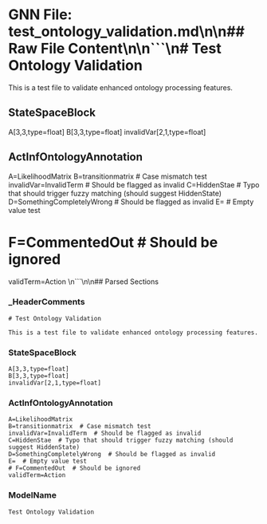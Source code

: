 # GNN File: test_ontology_validation.md\n\n## Raw File Content\n\n```\n# Test Ontology Validation

This is a test file to validate enhanced ontology processing features.

## StateSpaceBlock
A[3,3,type=float]
B[3,3,type=float]
invalidVar[2,1,type=float]

## ActInfOntologyAnnotation
A=LikelihoodMatrix
B=transitionmatrix  # Case mismatch test
invalidVar=InvalidTerm  # Should be flagged as invalid
C=HiddenStae  # Typo that should trigger fuzzy matching (should suggest HiddenState)
D=SomethingCompletelyWrong  # Should be flagged as invalid
E=  # Empty value test
# F=CommentedOut  # Should be ignored
validTerm=Action \n```\n\n## Parsed Sections

### _HeaderComments

```
# Test Ontology Validation

This is a test file to validate enhanced ontology processing features.
```

### StateSpaceBlock

```
A[3,3,type=float]
B[3,3,type=float]
invalidVar[2,1,type=float]
```

### ActInfOntologyAnnotation

```
A=LikelihoodMatrix
B=transitionmatrix  # Case mismatch test
invalidVar=InvalidTerm  # Should be flagged as invalid
C=HiddenStae  # Typo that should trigger fuzzy matching (should suggest HiddenState)
D=SomethingCompletelyWrong  # Should be flagged as invalid
E=  # Empty value test
# F=CommentedOut  # Should be ignored
validTerm=Action
```

### ModelName

```
Test Ontology Validation
```

